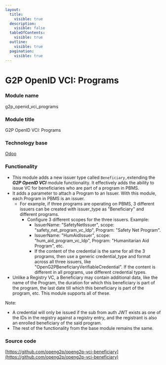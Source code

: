 ```yaml
---
layout:
  title:
    visible: true
  description:
    visible: false
  tableOfContents:
    visible: true
  outline:
    visible: true
  pagination:
    visible: true
---
```


# G2P OpenID VCI: Programs

### Module name

g2p\_openid\_vci\_programs

### Module title

G2P OpenID VCI: Programs

### Technology base

[Odoo](https://www.odoo.com/)

### Functionality

* This module adds a new issuer type called `Beneficiary,`extending the _**G2P OpenID VCI**_ module functionality. It effectively adds the ability to issue VC for beneficiaries who are part of a program in PBMS.
* It adds a parameter to attach a Program to an Issuer. With this module, each Program in PBMS is an issuer.
  * For example, if three programs are operating on PBMS, 3 different issuers can be created with issuer\_type as "Beneficiary" and different programs.
    * Configure 3 different scopes for the three issuers. Example:
      * IssuerName: "SafetyNetIssuer", scope: "safety\_net\_program\_vc\_ldp", Program: "Safety Net Program".
      * IssuerName: "HumAidIssuer", scope: "hum\_aid\_program\_vc\_ldp", Program: "Humanitarian Aid Program", etc.
      * If the content of the credential is the same for all the 3 programs, then use a generic credential\_type and format across all three issuers, like "OpenG2PBeneficiaryVerifiableCredential". If the content is different in all programs, use different credential types.
* Unlike a Registry VC, a Beneficiary may contain additional data, like the name of the Program, the duration for which this beneficiary is part of the program, the last date till which this beneficiary is part of the program, etc. This module supports all of these.

Note:

* A credential will only be issued if the sub from auth JWT exists as one of the IDs in the registry against a registry entry, and the registrant is also an enrolled beneficiary of the said program.
* The rest of the functionality from the base module remains the same.

### Source code

[https://github.com/openg2p/openg2p-vci-beneficiary](https://github.com/openg2p/openg2p-vci-beneficiary)
